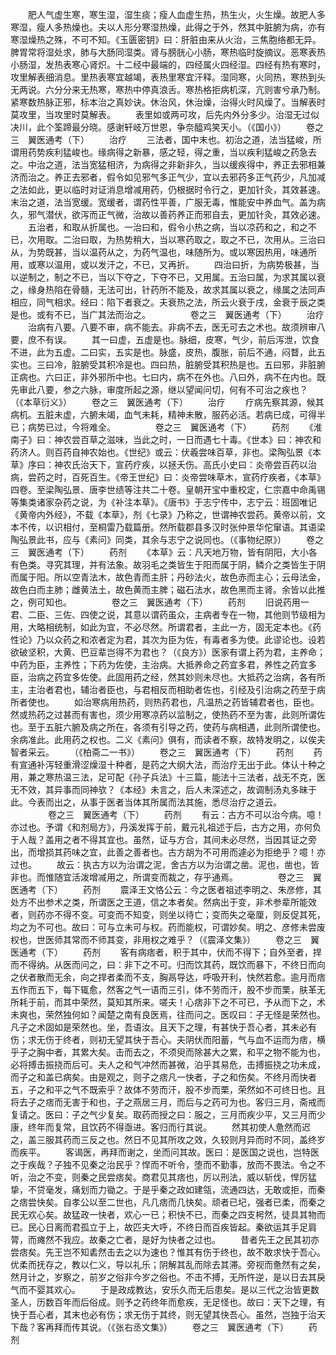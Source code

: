 <!-- { "loadSidebar": true } -->
　　肥人气虚生寒，寒生湿，湿生痰；瘦人血虚生热，热生火，火生燥。故肥人多寒湿，瘦人多热燥也。夫以人形分寒湿热燥，此得之于外，然其中脏腑为病，亦有寒湿燥热之殊，不可不知。《玉匮密钥》曰：肝脏由来从火治，三焦胞络都无异。脾胃常将湿处求，肺与大肠同湿类。肾与膀胱心小肠，寒热临时旋摘议。恶寒表热小肠湿，发热表寒心肾炽。十二经中最端的，四经属火四经湿。四经有热有寒时，攻里解表细消息。里热表寒宜越竭，表热里寒宜汗释。湿同寒，火同热，寒热到头无两说。六分分来无热寒，寒热中停真浪舌。寒热格拒病机深，亢则害兮承乃制。紧寒数热脉正邪，标本治之真妙诀。休治风，休治燥，治得火时风燥了。当解表时莫攻里，当攻里时莫解表。
　　表里如或两可攻，后先内外分多少。治湿无过似决川，此个筌蹄最分晓。感谢轩岐万世恩，争奈醯鸡笑天小。（《国小》）
　　卷之三　翼医通考（下）
　　治疗
　　三法者，国中末也。初治之道，法当猛峻，所谓用药势疾利猛峻也。缘病得之新暴，感之轻，得之重，当以疾利猛峻之药急去之。中治之道，法当宽猛相济，为病得之非新非久，当以缓疾得中，养正去邪相兼济而治之。养正去邪者，假令如见邪气多正气少，宜以去邪药多正气药少，凡加减之法如此，更以临时对证消息增减用药，仍根据时令行之，更加针灸，其效甚速。末治之道，法当宽缓。宽缓者，谓药性平善，广服无毒，惟能安中养血气。盖为病久，邪气潜伏，欲泻而正气微，治故以善药养正而邪自去，更加针灸，其效必速。
　　五治者，和取从折属也。一治曰和，假令小热之病，当以凉药和之，和之不已，次用取。二治曰取，为热势稍大，当以寒药取之，取之不已，次用从。三治曰从，为势既甚，当以温药从之，为药气温也，味随所为。或以寒因热用，味通所用，或寒以温用，或以发汗之，不已，又再折。
　　四治曰折，为病势极甚，当以逆制之，制之不已，当以下夺之，下夺不已，又用属。五治曰属，为求其属以衰之，缘身热陷在骨髓，无法可出，针药所不能及，故求其属以衰之，缘属之法同声相应，同气相求。经曰：陷下者衰之。夫衰热之法，所云火衰于戌，金衰于辰之类是也。或有不已，当广其法而治之。
　　
　　卷之三　翼医通考（下）
　　治疗
　　治病有八要。八要不审，病不能去。非病不去，医无可去之术也。故须辨审八要，庶不有误。
　　其一曰虚，五虚是也。脉细，皮寒，气少，前后泻泄，饮食不进，此为五虚。二曰实，五实是也。脉盛，皮热，腹胀，前后不通，闷瞀，此五实也。三曰冷，脏腑受其积冷是也。四曰热，脏腑受其积热是也。五曰邪，非脏腑正病也。六曰正，非外邪所中也。七曰内，病不在外也。八曰外，病不在内也。既先审此八要，参之六脉，审度所起之源，继以望闻问切，何有不可治之疾也？（《本草衍义》）
　　卷之三　翼医通考（下）
　　治疗
　　疗病先察其源，候其病机。五脏未虚，六腑未竭，血气未耗，精神未散，服药必活。若病已成，可得半已；病势已过，今将难全。
　　
　　卷之三　翼医通考（下）
　　药剂
　　《淮南子》曰：神农尝百草之滋味，当此之时，一日而遇七十毒。《世本》曰：神农和药济人。则百药自神农始也。《世纪》或云：伏羲尝味百草，非也。梁陶弘景《本草》序曰：神农氏治天下，宣药疗疾，以拯夭伤。高氏小史曰：炎帝尝百药以治病，尝药之时，百死百生。《帝王世纪》曰：炎帝尝味草木，宣药疗疾者，《本草》四卷。至梁陶弘景、唐李世绩等注共二十卷。皇朝开宝中重校定，仁宗嘉中命禹锡等集类诸家杂药之说，为《补注本草》。《唐书》于志宁传中，志宁云：班固唯记《黄帝内外经》，不载《本草》，剂《七录》乃称之，世谓神农尝药。黄帝以前，文本不传，以识相付，至桐雷乃载篇册。然所载郡县多汉时张仲景华佗窜语。其语梁陶弘景此书，应与《素问》同类，其余与志宁之说同也。（《事物纪原》）
　　卷之三　翼医通考（下）
　　药剂
　　《本草》云：凡天地万物，皆有阴阳，大小各有色类。寻究其理，并有法象。故羽毛之类皆生于阳而属于阴，鳞介之类皆生于阴而属于阳。所以空青法木，故色青而主肝；丹砂法火，故色赤而主心；云母法金，故色白而主肺；雌黄法土，故色黄而主脾；磁石法水，故色黑而主肾。余皆以此推之，例可知也。
　　
　　卷之三　翼医通考（下）
　　药剂
　　旧说药用一君、二臣、三佐、四使之说，其意以谓药虽众，主病者专在一物，其他则节级相为用，大略相统制，如此为宜，不必尽然。所谓君者，主此一方，固无定本也。《药性论》乃以众药之和浓者定为君，其次为臣为佐，有毒者多为使。此谬论也。设若欲破坚积，大黄、巴豆辈岂得不为君也？（《良方》）医家有谓上药为君，主养命；中药为臣，主养性；下药为佐使，主治病。大抵养命之药宜多君，养性之药宜多臣，治病之药宜多佐使。此固用药之经，然其妙则未尽也。大抵药之治病，各有所主，主治者君也，辅治者臣也，与君相反而相助者佐也，引经及引治病之药至于病所者使也。
　　如治寒病用热药，则热药君也，凡温热之药皆辅君者也，臣也。然或热药之过甚而有害也，须少用寒凉药以监制之，使热药不至为害，此则所谓佐也。至于五脏六腑及病之所在，各须有引导之药，使药与病相遇，此则所谓使也。余病准此。此用药之权也。二义《素问》俱有，而读者不察，故特发明之，以俟夫智者采云。
　　（《柏斋二一书》）
　　卷之三　翼医通考（下）
　　药剂
　　药有宣通补泻轻重滑涩燥湿十种者，是药之大纲大法，而治疗无出于此。体认十种之用，兼之寒热温三法，足可配《孙子兵法》十三篇，能法十三法者，战无不克，医无不效，其异事而同神欤？《本经》未言之，后人未深述之，故调制汤丸多昧于此。今表而出之，从事于医者当体其所属而法其施，悉尽治疗之道云。
　　
　　卷之三　翼医通考（下）
　　药剂
　　有云：古方不可以治今病。噫！亦过也。予谓《和剂局方》，丹溪发挥于前，戴元礼祖述于后，古方之用，亦何负于人哉？盖用之者不得其宜也。虽然，证与方合，其间未必尽然，当因其证之旁出，而增损其药味之宜，此善之善者也。古方胡为不可用而遽必为拒绝乎？噫！亦过也。
　　故云：执古方以为治谓之泥，舍古方以为治谓之凿。泥也，凿也，皆非也。而惟随宜活泼增减用之，所谓变而裁之，存乎通焉。
　　
　　卷之三　翼医通考（下）
　　药剂
　　震泽王文恪公云：今之医者祖述李明之、朱彦修，其处方不出参术之类，所谓医之王道，信之本者矣。然病出于变，非术参辈所能效者，则药亦不得不变。可变而不知变，则坐以待亡；变而失之毫厘，则反促其死，均之为不可也。故曰：可与立未可与权。药而能权，可谓妙矣。明之、彦修未尝废权也，世医师其常而不师其变，非用权之难乎？（《震泽文集》）
　　卷之三　翼医通考（下）
　　药剂
　　客有病痞者，积于其中，伏而不得下；自外至者，捍而不得纳。从医而问之，曰：非下之不可。归而饮其药，既饮而暴下，不终日而向之伏者散而无余，向之捍者柔而不支，胸鬲导达，呼吸开利，快然若愈。逾月而痞五作而五下，每下辄愈，然客之气一语而三引，体不劳而汗，股不步而栗，肤革无所耗于前，而其中荣然，莫知其所来。嗟夫！心痞非下之不可已，予从而下之，术未爽也，荣然独何如？闻楚之南有良医焉，往而问之。医叹曰：子无怪是荣然也。凡子之术固如是荣然也。坐，吾语汝。且天下之理，有甚快于吾心者，其未必有伤；求无伤于终者，则初无望其快于吾心。夫阴伏而阳蓄，气与血不运而为痞，横乎子之胸中者，其累大矣。击而去之，不须臾而除甚大之累，和平之物不能为也，必将搏击振挠而后可。夫人之和气冲然而甚微，泊乎其易危，击搏振挠之功未成，而子之和盖已病矣。由是观之，则子之痞凡一快者，子之和伤矣。不终月而快者五，子之和平之气不既索乎？故体不劳而汗，股不步而栗，荣然如不可终日也。且将去子之痞而无害于和也，子之燕居三月，而后与之药可为也。客归三月，斋戒而复请之。医曰：子之气少复矣。取药而授之曰：服之，三月而疾少平，又三月而少康，终年而复常，且饮药不得亟进。客归而行其说。
　　然其初使人惫然而迟之，盖三服其药而三反之也。然日不见其所攻之效，久较则月异而时不同，盖终岁而疾平。
　　客谒医，再拜而谢之，坐而问其故。医曰：是医国之说也，岂特医之于疾哉？子独不见秦之治民乎？悍而不听令，堕而不勤事，放而不畏法。令之不听，治之不变，则秦之民尝痞矣。商君见其痞也，厉以刑法，威以斩伐，悍厉猛挚，不贷毫发，痛划而力锄之。于是乎秦之政如建瓴，流通四达，无敢或拒，而秦之痞尝快矣。自孝公以至二世也，凡几痞而几快矣。顽者已圮，强者已柔，而秦之民无欢心矣。故猛政一快者，欢心一已；积快不已，而秦之四支枵然，徒具其物而已。民心日离而君孤立于上，故匹夫大呼，不终日而百疾皆起。秦欲运其手足肩膂，而瘫然不我应。故秦之亡者，是好为快者之过也。
　　昔者先王之民其初亦尝痞矣。先王岂不知砉然击去之以为速也？惟其有伤于终也，故不敢求快于吾心。优柔而抚存之，教以仁义，导以礼乐；阴解其乱而除去其滞。旁视而惫然有之矣，然月计之，岁察之，前岁之俗非今岁之俗也。不击不搏，无所忤逆，是以日去其戾气而不婴其欢心。
　　于是政成教达，安乐久而无后患矣。是以三代之治皆更数圣人，历数百年而后俗成。则予之药终年而愈疾，无足怪也。故曰：天下之理，有快于吾心者，其末也必有伤；求无伤于其终，则无望其快吾心。虽然，岂独于治天下哉？客再拜而传其说。（《张右丞文集》）
　　卷之三　翼医通考（下）
　　药剂
